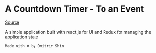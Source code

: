 # A Countdown Timer - To an Event

<a href="https://blog.bitsrc.io/15-app-ideas-to-build-and-level-up-your-coding-skills-28612c72a3b1">Source</a>

A simple application built with react.js for UI and Redux for managing the application state



```
Made with ❤️ by Dmitriy Shin
```

